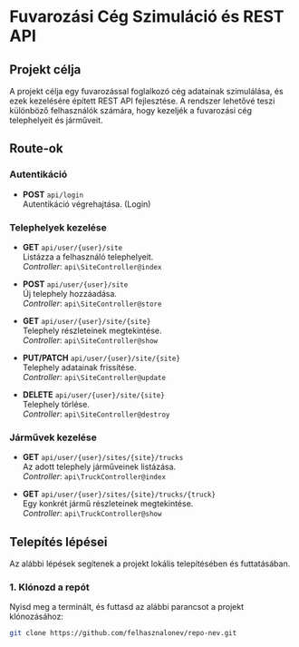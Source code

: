 # Fuvarozási Cég Szimuláció és REST API

## Projekt célja

A projekt célja egy fuvarozással foglalkozó cég adatainak szimulálása, és ezek kezelésére épített REST API fejlesztése. A rendszer lehetővé teszi különböző felhasználók számára, hogy kezeljék a fuvarozási cég telephelyeit és járműveit.

## Route-ok

### Autentikáció
- **POST** `api/login`  
  Autentikáció végrehajtása. (Login)

### Telephelyek kezelése
- **GET** `api/user/{user}/site`  
  Listázza a felhasználó telephelyeit.  
  _Controller_: `api\SiteController@index`

- **POST** `api/user/{user}/site`  
  Új telephely hozzáadása.  
  _Controller_: `api\SiteController@store`

- **GET** `api/user/{user}/site/{site}`  
  Telephely részleteinek megtekintése.  
  _Controller_: `api\SiteController@show`

- **PUT/PATCH** `api/user/{user}/site/{site}`  
  Telephely adatainak frissítése.  
  _Controller_: `api\SiteController@update`

- **DELETE** `api/user/{user}/site/{site}`  
  Telephely törlése.  
  _Controller_: `api\SiteController@destroy`

### Járművek kezelése
- **GET** `api/user/{user}/sites/{site}/trucks`  
  Az adott telephely járműveinek listázása.  
  _Controller_: `api\TruckController@index`

- **GET** `api/user/{user}/sites/{site}/trucks/{truck}`  
  Egy konkrét jármű részleteinek megtekintése.  
  _Controller_: `api\TruckController@show`

## Telepítés lépései

Az alábbi lépések segítenek a projekt lokális telepítésében és futtatásában.

### 1. Klónozd a repót
Nyisd meg a terminált, és futtasd az alábbi parancsot a projekt klónozásához:

```bash
git clone https://github.com/felhasznalonev/repo-nev.git

